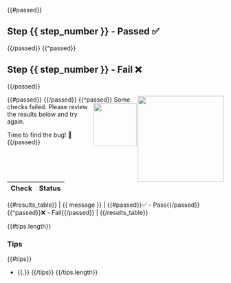 {{#passed}}

## Step {{ step_number }} - Passed ✅

{{/passed}}
{{^passed}}

## Step {{ step_number }} - Fail ❌

{{/passed}}

{{#passed}}
<img src="https://octodex.github.com/images/inflatocat.png" align="right" height="200px" />
{{/passed}}
{{^passed}}
<img src="https://octodex.github.com/images/spidertocat.png" align="right" height="100px" />
Some checks failed. Please review the results below and try again.

Time to find the bug! 🤔
{{/passed}}

| Check | Status |
| ----- | ------ |

{{#results_table}}
| {{ message }} | {{#passed}}✅ - Pass{{/passed}}{{^passed}}❌ - Fail{{/passed}} |
{{/results_table}}

{{#tips.length}}

### Tips

{{#tips}}

- {{.}}
  {{/tips}}
  {{/tips.length}}
